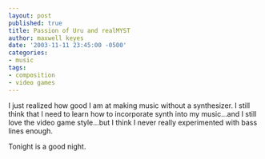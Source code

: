 ```yaml
---
layout: post
published: true
title: Passion of Uru and realMYST
author: maxwell keyes
date: '2003-11-11 23:45:00 -0500'
categories:
- music
tags:
- composition
- video games
---
```


I just realized how good I am at making music without a synthesizer. I still
think that I need to learn how to incorporate synth into my music...and I still
love the video game style...but I think I never really experimented with bass
lines enough.

Tonight is a good night.
